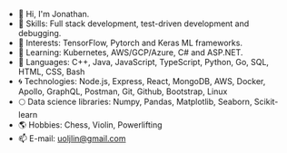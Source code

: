 - 👋 Hi, I'm Jonathan.
- 🌱 Skills: Full stack development, test-driven development and debugging.
- 💞️ Interests: TensorFlow, Pytorch and Keras ML frameworks.
- 💚 Learning: Kubernetes, AWS/GCP/Azure, C# and ASP.NET.
- 👀 Languages: C++, Java, JavaScript, TypeScript, Python, Go, SQL, HTML, CSS, Bash
- 🌀 Technologies: Node.js, Express, React, MongoDB, AWS, Docker, Apollo, GraphQL, Postman, Git, Github, Bootstrap, Linux
- 🌕 Data science libraries: Numpy, Pandas, Matplotlib, Seaborn, Scikit-learn
- 🌎 Hobbies: Chess, Violin, Powerlifting
- 📫 E-mail: uoljlin@gmail.com
